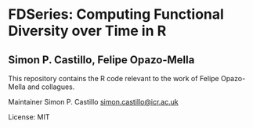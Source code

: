 # FDSeries: Computing Functional Diversity over Time in R
## Simon P. Castillo, Felipe Opazo-Mella

This repository contains the R code relevant to the work of Felipe Opazo-Mella and collagues. 

Maintainer Simon P. Castillo [simon.castillo@icr.ac.uk](mailto:simon.castillo@icr.ac.uk)

License: MIT
